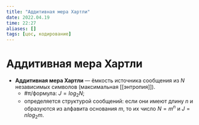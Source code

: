 ```yaml
---
title: "Аддитивная мера Хартли"
date: 2022.04.19
time: 22:27
aliases: []
tags: [цос, кодирование]
---
```


# Аддитивная мера Хартли

- **Аддитивная мера Хартли** — ёмкость источника сообщения из $N$ независимых символов (максимальная [[энтропия]]).
	- #π/формула: $J=log_2{N}$;
	- определяется структурой сообщений: если они имеют длину $n$ и образуются из алфавита основания $m,$ то их число $N=m^n$ и $J=nlog_2{m}$.